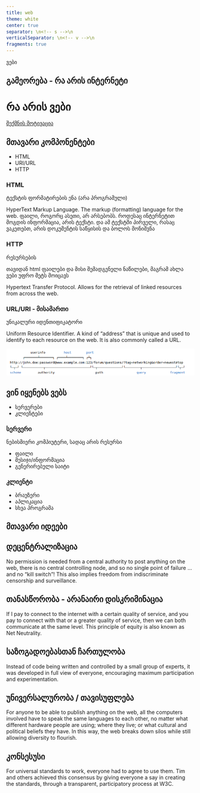 ```yaml
---
title: web
theme: white
center: true
separator: \n<!-- s -->\n
verticalSeparator: \n<!-- v -->\n
fragments: true
---
```

ვები

<!-- v -->
## გამეორება - რა არის ინტერნეტი

<!-- s -->

# რა არის ვები

<!-- n -->
[შექმნის მოტივაცია](https://webfoundation.org/about/vision/history-of-the-web/)

## მთავარი კომპონენტები
- HTML
- URI/URL
- HTTP

<!-- v -->

### HTML
ტექსტის ფორმატირების ენა (არა პროგრამული)
<!-- n -->
HyperText Markup Language. The markup (formatting) language for the web.
ფაილი, როგორც ასეთი, არ არსებობს. როდესაც ინტერნეტით მოგდის ინფორმაცია, არის ტექსტი. და ამ ტექსტში პირველი, რასაც ვაკეთებთ, არის დოკუმენტის საწყისის და ბოლოს მონიშვნა
<!-- v -->

### HTTP
რესურსების 

თავიდან html ფაილები და მისი შემადგენელი ნაწილები, მაგრამ ახლა ვები უფრო მეტს მოიცავს

<!-- n -->
Hypertext Transfer Protocol. Allows for the retrieval of linked resources from across the web.

<!-- v -->

### URL/URI - მისამართი
უნიკალური იდენთიფიკატორი

<!-- n -->
Uniform Resource Identifier. A kind of “address” that is unique and used to identify to each resource on the web. It is also commonly called a URL.

<img src="./img/uri.png">
<!-- v -->



<!-- s -->

## ვინ იყენებს ვებს
- სერვერები
- კლიენტები

<!-- v -->

### სერვერი
ნებისმიერი კომპიუტერი, სადაც არის რესურსი
- ფაილი
- მესიჯი/ინფორმაცია
- გენერირებული საიტი

<!-- v -->

### კლიენტი
- ბრაუზერი
- აპლიკაცია
- სხვა პროგრამა

<!-- s -->

## მთავარი იდეები

<!-- v -->

## დეცენტრალიზაცია
<!-- n -->
No permission is needed from a central authority to post anything on the web, there is no central controlling node, and so no single point of failure … and no “kill switch”! This also implies freedom from indiscriminate censorship and surveillance.

<!-- v -->

## თანასწორობა - არანაირი დისკრიმინაცია

<!-- n -->
If I pay to connect to the internet with a certain quality of service, and you pay to connect with that or a greater quality of service, then we can both communicate at the same level. This principle of equity is also known as Net Neutrality.

<!-- v -->

## საზოგადოებასთან ჩართულობა

<!-- n -->
Instead of code being written and controlled by a small group of experts, it was developed in full view of everyone, encouraging maximum participation and experimentation.

<!-- v -->

## უნივერსალურობა / თავისუფლება

<!-- n -->
For anyone to be able to publish anything on the web, all the computers involved have to speak the same languages to each other, no matter what different hardware people are using; where they live; or what cultural and political beliefs they have. In this way, the web breaks down silos while still allowing diversity to flourish.

<!-- v -->

## კონსესუსი
<!-- n -->
For universal standards to work, everyone had to agree to use them. Tim and others achieved this consensus by giving everyone a say in creating the standards, through a transparent, participatory process at W3C.

